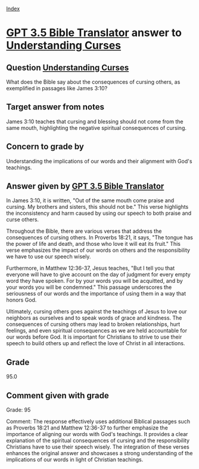
[Index](../../index.md)
# [GPT 3.5 Bible Translator](../../answering_models/GPT_3.5_Bible_Translator.md) answer to [Understanding Curses](../../questions/Understanding_Curses.md)

## Question [Understanding Curses](../../questions/Understanding_Curses.md)
What does the Bible say about the consequences of cursing others, as exemplified in passages like James 3:10?

## Target answer from notes
James 3:10 teaches that cursing and blessing should not come from the same mouth, highlighting the negative spiritual consequences of cursing.

## Concern to grade by
Understanding the implications of our words and their alignment with God's teachings.

## Answer given by [GPT 3.5 Bible Translator](../../answering_models/GPT_3.5_Bible_Translator.md)
In James 3:10, it is written, "Out of the same mouth come praise and cursing. My brothers and sisters, this should not be." This verse highlights the inconsistency and harm caused by using our speech to both praise and curse others.

Throughout the Bible, there are various verses that address the consequences of cursing others. In Proverbs 18:21, it says, "The tongue has the power of life and death, and those who love it will eat its fruit." This verse emphasizes the impact of our words on others and the responsibility we have to use our speech wisely.

Furthermore, in Matthew 12:36-37, Jesus teaches, "But I tell you that everyone will have to give account on the day of judgment for every empty word they have spoken. For by your words you will be acquitted, and by your words you will be condemned." This passage underscores the seriousness of our words and the importance of using them in a way that honors God.

Ultimately, cursing others goes against the teachings of Jesus to love our neighbors as ourselves and to speak words of grace and kindness. The consequences of cursing others may lead to broken relationships, hurt feelings, and even spiritual consequences as we are held accountable for our words before God. It is important for Christians to strive to use their speech to build others up and reflect the love of Christ in all interactions.

## Grade
95.0

## Comment given with grade
Grade: 95

Comment: The response effectively uses additional Biblical passages such as Proverbs 18:21 and Matthew 12:36-37 to further emphasize the importance of aligning our words with God's teachings. It provides a clear explanation of the spiritual consequences of cursing and the responsibility Christians have to use their speech wisely. The integration of these verses enhances the original answer and showcases a strong understanding of the implications of our words in light of Christian teachings.
